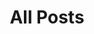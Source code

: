 ---
layout: post-index
title: All Posts
excerpt: "A List of Posts"
image:
  feature: sample-image-5.jpg
  credit: WeGraphics
  creditlink: http://wegraphics.net/downloads/free-ultimate-blurred-background-pack/
---